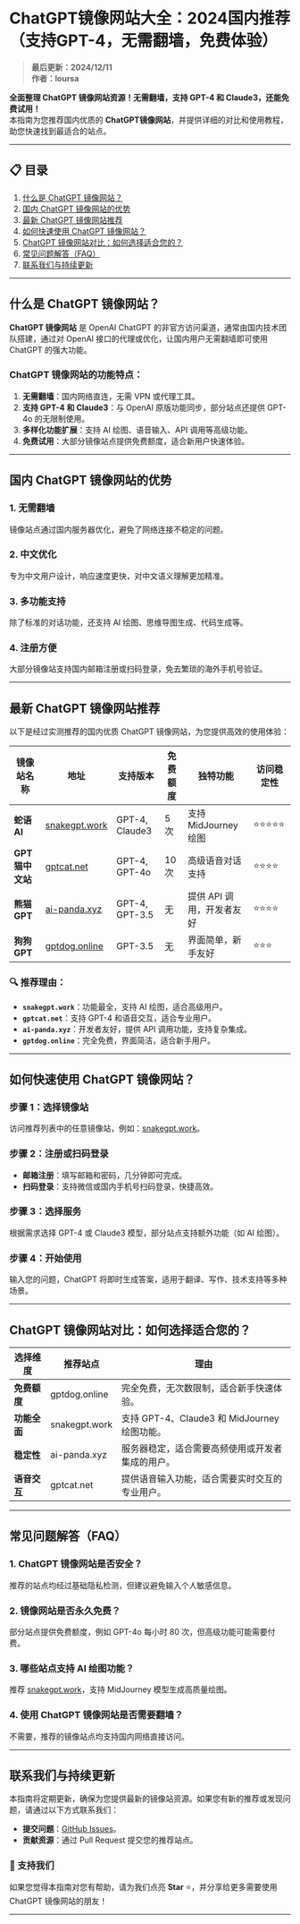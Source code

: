 # ChatGPT镜像网站大全：2024国内推荐（支持GPT-4，无需翻墙，免费体验）

> **最后更新：2024/12/11**  
> **作者：loursa**

**全面整理 ChatGPT 镜像网站资源！无需翻墙，支持 GPT-4 和 Claude3，还能免费试用！**  
本指南为您推荐国内优质的 **ChatGPT镜像网站**，并提供详细的对比和使用教程，助您快速找到最适合的站点。

---

## 📋 目录
1. [什么是 ChatGPT 镜像网站？](#什么是-chatgpt-镜像网站)  
2. [国内 ChatGPT 镜像网站的优势](#国内-chatgpt-镜像网站的优势)  
3. [最新 ChatGPT 镜像网站推荐](#最新-chatgpt-镜像网站推荐)  
4. [如何快速使用 ChatGPT 镜像网站？](#如何快速使用-chatgpt-镜像网站)  
5. [ChatGPT 镜像网站对比：如何选择适合您的？](#chatgpt-镜像网站对比如何选择适合您的)  
6. [常见问题解答（FAQ）](#常见问题解答-faq)  
7. [联系我们与持续更新](#联系我们与持续更新)

---

## 什么是 ChatGPT 镜像网站？

**ChatGPT 镜像网站** 是 OpenAI ChatGPT 的非官方访问渠道，通常由国内技术团队搭建，通过对 OpenAI 接口的代理或优化，让国内用户无需翻墙即可使用 ChatGPT 的强大功能。

### **ChatGPT 镜像网站的功能特点：**
1. **无需翻墙**：国内网络直连，无需 VPN 或代理工具。
2. **支持 GPT-4 和 Claude3**：与 OpenAI 原版功能同步，部分站点还提供 GPT-4o 的无限制使用。
3. **多样化功能扩展**：支持 AI 绘图、语音输入、API 调用等高级功能。
4. **免费试用**：大部分镜像站点提供免费额度，适合新用户快速体验。

---

## 国内 ChatGPT 镜像网站的优势

### **1. 无需翻墙**
镜像站点通过国内服务器优化，避免了网络连接不稳定的问题。

### **2. 中文优化**
专为中文用户设计，响应速度更快，对中文语义理解更加精准。

### **3. 多功能支持**
除了标准的对话功能，还支持 AI 绘图、思维导图生成、代码生成等。

### **4. 注册方便**
大部分镜像站支持国内邮箱注册或扫码登录，免去繁琐的海外手机号验证。

---

## 最新 ChatGPT 镜像网站推荐

以下是经过实测推荐的国内优质 ChatGPT 镜像网站，为您提供高效的使用体验：

| **镜像站名称**         | **地址**                        | **支持版本**         | **免费额度**           | **独特功能**              | **访问稳定性** |
|----------------------|--------------------------------|---------------------|------------------------|--------------------------|----------------|
| **蛇语 AI**         | [snakegpt.work](https://snakegpt.work) | GPT-4, Claude3         | 5次             | 支持 MidJourney 绘图       | ⭐⭐⭐⭐⭐       |
| **GPT 猫中文站**     | [gptcat.net](https://gptcat.net)        | GPT-4, GPT-4o          | 10次                | 高级语音对话支持            | ⭐⭐⭐⭐        |
| **熊猫 GPT**         | [ai-panda.xyz](https://ai-panda.xyz)    | GPT-4, GPT-3.5         | 无                      | 提供 API 调用，开发者友好   | ⭐⭐⭐⭐        |
| **狗狗 GPT**         | [gptdog.online](https://gptdog.online)  | GPT-3.5                | 无                     | 界面简单，新手友好          | ⭐⭐⭐         |

### 🔍 推荐理由：
- **`snakegpt.work`**：功能最全，支持 AI 绘图，适合高级用户。
- **`gptcat.net`**：支持 GPT-4 和语音交互，适合专业用户。
- **`ai-panda.xyz`**：开发者友好，提供 API 调用功能，支持复杂集成。
- **`gptdog.online`**：完全免费，界面简洁，适合新手用户。

---

## 如何快速使用 ChatGPT 镜像网站？

### **步骤 1：选择镜像站**
访问推荐列表中的任意镜像站，例如：[snakegpt.work](https://snakegpt.work)。

### **步骤 2：注册或扫码登录**
- **邮箱注册**：填写邮箱和密码，几分钟即可完成。
- **扫码登录**：支持微信或国内手机号扫码登录，快捷高效。

### **步骤 3：选择服务**
根据需求选择 GPT-4 或 Claude3 模型，部分站点支持额外功能（如 AI 绘图）。

### **步骤 4：开始使用**
输入您的问题，ChatGPT 将即时生成答案，适用于翻译、写作、技术支持等多种场景。

---

## ChatGPT 镜像网站对比：如何选择适合您的？

| **选择维度**       | **推荐站点**          | **理由**                                            |
|-------------------|---------------------|---------------------------------------------------|
| **免费额度**       | gptdog.online       | 完全免费，无次数限制，适合新手快速体验。               |
| **功能全面**       | snakegpt.work       | 支持 GPT-4、Claude3 和 MidJourney 绘图功能。         |
| **稳定性**         | ai-panda.xyz        | 服务器稳定，适合需要高频使用或开发者集成的用户。         |
| **语音交互**       | gptcat.net          | 提供语音输入功能，适合需要实时交互的专业用户。           |

---

## 常见问题解答（FAQ）

### **1. ChatGPT 镜像网站是否安全？**
推荐的站点均经过基础隐私检测，但建议避免输入个人敏感信息。

### **2. 镜像网站是否永久免费？**
部分站点提供免费额度，例如 GPT-4o 每小时 80 次，但高级功能可能需要付费。

### **3. 哪些站点支持 AI 绘图功能？**
推荐 [snakegpt.work](https://snakegpt.work)，支持 MidJourney 模型生成高质量绘图。

### **4. 使用 ChatGPT 镜像网站是否需要翻墙？**
不需要，推荐的镜像站点均支持国内网络直接访问。

---

## 联系我们与持续更新

本指南将定期更新，确保为您提供最新的镜像站资源。如果您有新的推荐或发现问题，请通过以下方式联系我们：
- **提交问题**：[GitHub Issues](https://github.com/your-repo/issues)。  
- **贡献资源**：通过 Pull Request 提交您的推荐站点。

### 🌟 支持我们
如果您觉得本指南对您有帮助，请为我们点亮 **Star** ⭐，并分享给更多需要使用 ChatGPT 镜像网站的朋友！

---
